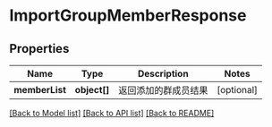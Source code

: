 # ImportGroupMemberResponse

## Properties
Name | Type | Description | Notes
------------ | ------------- | ------------- | -------------
**memberList** | **object[]** | 返回添加的群成员结果 | [optional] 

[[Back to Model list]](../README.md#documentation-for-models) [[Back to API list]](../README.md#documentation-for-api-endpoints) [[Back to README]](../README.md)


